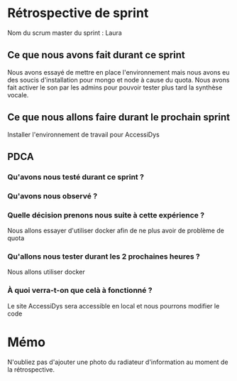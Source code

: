 # Rétrospective de sprint

Nom du scrum master du sprint : Laura

## Ce que nous avons fait durant ce sprint
Nous avons essayé de mettre en place l'environnement mais nous avons eu des soucis d'installation pour mongo et node à cause du quota. Nous avons fait activer le son par les admins pour pouvoir tester plus tard la synthèse vocale. 

## Ce que nous allons faire durant le prochain sprint
Installer l'environnement de travail pour AccessiDys

## PDCA 
### Qu'avons nous testé durant ce sprint ? 

### Qu'avons nous observé ? 

### Quelle décision prenons nous suite à cette expérience ? 
Nous allons essayer d'utiliser docker afin de ne plus avoir de problème de quota

### Qu'allons nous tester durant les 2 prochaines heures ? 
Nous allons utiliser docker

### À quoi verra-t-on que celà à fonctionné ?
Le site AccessiDys sera accessible en local et nous pourrons modifier le code

# Mémo
N'oubliez pas d'ajouter une photo du radiateur d'information au moment de la rétrospective.
